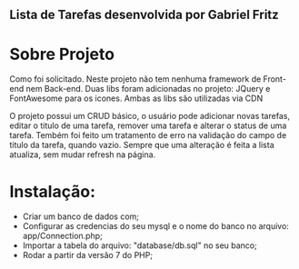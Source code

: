 ## Lista de Tarefas desenvolvida por Gabriel Fritz

# Sobre Projeto
Como foi solicitado. Neste projeto não tem nenhuma framework de Front-end nem Back-end. 
Duas libs foram adicionadas no projeto: JQuery e FontAwesome para os icones.
Ambas as libs são utilizadas via CDN

O projeto possui um CRUD básico, o usuário pode adicionar novas tarefas, editar o titulo de uma tarefa, remover uma tarefa e alterar o status de uma tarefa. Tembém foi feito um tratamento de erro na validação do campo de titulo da tarefa, quando vazio. Sempre que uma alteração é feita a lista atualiza, sem mudar refresh na página.

# Instalação:
- Criar um banco de dados com;
- Configurar as credencias do seu mysql e o nome do banco no arquivo: app/Connection.php;
- Importar a tabela do arquivo: "database/db.sql" no seu banco;
- Rodar a partir da versão 7 do PHP;